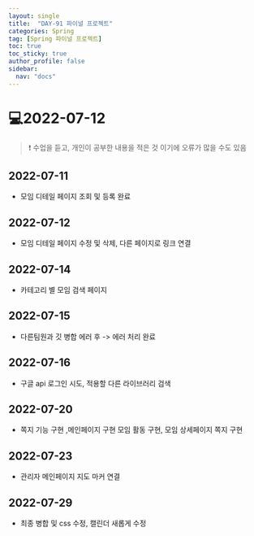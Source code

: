 ```yaml
---
layout: single
title:  "DAY-91 파이널 프로젝트"
categories: Spring
tag: [Spring 파이널 프로젝트]
toc: true
toc_sticky: true
author_profile: false
sidebar:
  nav: "docs"
---
```


# 💻2022-07-12

<!--Quote-->
> ❗ 수업을 듣고, 개인이 공부한 내용을 적은 것 이기에 오류가 많을 수도 있음


## 2022-07-11
- 모임 디테일 페이지 조회 및 등록 완료

## 2022-07-12
- 모임 디테일 페이지 수정 및 삭제, 다른 페이지로 링크 연결

## 2022-07-14
- 카테고리 별 모임 검색 페이지

## 2022-07-15
- 다른팀원과 깃 병합 에러 후 -> 에러 처리 완료

## 2022-07-16
- 구글 api 로그인 시도, 적용할 다른 라이브러리 검색

## 2022-07-20
- 쪽지 기능 구현 ,메인페이지 구현 모임 활동 구현, 모임 상세페이지 쪽지 구현

## 2022-07-23
- 관리자 메인페이지 지도 마커 연결

## 2022-07-29
- 최종 병합 및 css 수정, 캘린더 새롭게 수정
